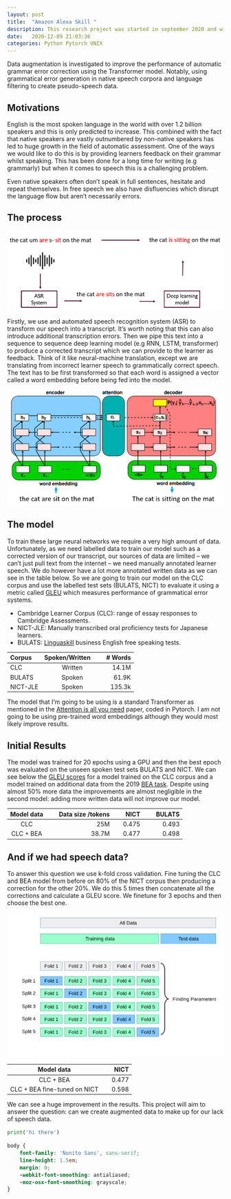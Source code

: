 ```yaml
---
layout: post
title:  "Amazon Alexa Skill "
description: This research project was started in september 2020 and will run until June 2021. It represents 50% of the final grade for my Masters in Computer Engineering.   
date:   2020-12-09 21:03:36 
categories: Python Pytorch UNIX 
---
```


Data augmentation is investigated to improve the performance of automatic grammar error correction using the Transformer model. Notably, using grammatical error generation in native speech corpora and language filtering to create pseudo-speech data. 

## Motivations 

English is the most spoken language in the world with over 1.2 billion speakers and this is only predicted to increase. This combined with the fact that native speakers are vastly outnumbered by non-native speakers has led to huge growth in the field of automatic assessment. One of the ways we would like to do this is by providing learners feedback on their grammar whilst speaking. This has been done for a long time for writing (e.g grammarly) but when it comes to speech this is a challenging problem.

Even native speakers often don’t speak in full sentences, hesitate and repeat themselves. In free speech we also have disfluencies which disrupt the language flow but aren’t necessarily errors. 


## The process
![texture theme preview](/Images/asr.PNG)

Firstly, we use and automated speech recognition system (ASR) to transform our speech into a transcript. It’s worth noting that this can also introduce additional transcription errors. Then we pipe this text into a sequence to sequence deep learning model (e.g RNN, LSTM, transformer) to produce a corrected transcript which we can provide to the learner as feedback. Think of it like neural-machine translation, except we are translating from incorrect learner speech to grammatically correct speech. The text has to be first transformed so that each word is assigned a vector called a word embedding before being fed into the model. 

![texture theme preview](/Images/RNN.PNG)

## The model

To train these large neural networks we require a very high amount of data. Unfortunately, as we need labelled data to train our model such as a corrected version of our transcript, our sources of data are limited – we can’t just pull text from the internet – we need manually annotated learner speech. We do however have a lot more annotated written data as we can see in the table below. So we are going to train our model on the CLC corpus and use the labelled test sets (BULATS, NICT) to evaluate it using a metric called [GLEU][gleu-score] which measures performance of grammatical error systems. 


*	Cambridge Learner Corpus (CLC): range of essay responses to Cambridge Assessments. 
*	NICT-JLE: Manually transcribed oral proficiency tests for Japanese learners.
*	BULATS: [Linguaskill][lingua-skill] business English free speaking tests.


| Corpus         | Spoken/Written &nbsp; &nbsp; &nbsp; | # Words      |
| :--------------| :--------------:| ------------:|
| CLC            | Written         | 14.1M        |
| BULATS         | Spoken          | 61.9K        |
| NICT-JLE       | Spoken          | 135.3k       |

The model that I’m going to be using is a standard Transformer as mentioned in the [Attention is all you need][attention] paper, coded in Pytorch. I am not going to be using pre-trained word embeddings although they would most likely improve results.

## Initial Results

The model was trained for 20 epochs using a GPU and then the best epoch was evaluated on the unseen spoken test sets BULATS and NICT. We can see below the [GLEU scores][gleu-score] for a model trained on the CLC corpus and a model trained on additional data from the 2019 [BEA task][bea]. Despite using almost 50% more data the improvements are almost negligible in the second model: adding more written data will not improve our model.

| Model data     | &nbsp; &nbsp; &nbsp; Data size /tokens  | &nbsp; &nbsp; &nbsp; NICT      | &nbsp; &nbsp; &nbsp; BULATS   |
| :-------------:| ------------------:|---------: |---------:|
| CLC            | 25M                | 0.475     | 0.493    |
| CLC + BEA      | 38.7M              | 0.477     | 0.498    |

## And if we had speech data?

To answer this question we use k-fold cross validation. Fine tuning the CLC and BEA model from before on 80% of the NICT corpus then producing a correction for the other 20%. We do this 5 times then concatenate all the corrections and calculate a GLEU score. We finetune for 3 epochs and then choose the best one. 

![texture theme preview](/Images/cross_validation.png)

| Model data     | &nbsp; &nbsp; &nbsp; NICT   |
| :-------------:| ------------------:|
| CLC + BEA              | 0.477                |
| CLC + BEA fine-tuned on NICT            | 0.598                |

We can see a huge improvement in the results. This project will aim to answer the question: can we create augmented data to make up for our lack of speech data. 

```python
print('hi there')
```



```scss
body {
	font-family: 'Nunito Sans', sans-serif;
	line-height: 1.5em;
	margin: 0;
	-webkit-font-smoothing: antialiased;
	-moz-osx-font-smoothing: grayscale;
}
```

[gleu-score]: https://keisuke-sakaguchi.github.io/paper/2015_groundtruth.pdf
[lingua-skill]: https://www.cambridgeenglish.org/exams-and-tests/linguaskill/
[attention]: https://arxiv.org/pdf/1706.03762.pdf
[bea]: https://www.cl.cam.ac.uk/research/nl/bea2019st/
[swbd]: https://catalog.ldc.upenn.edu/LDC97S62